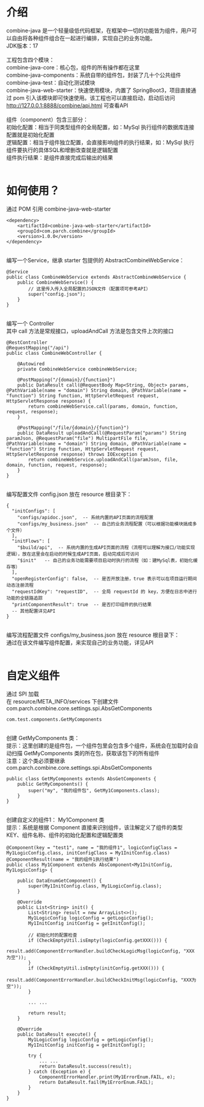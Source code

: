 # 介绍
combine-java 是一个轻量级低代码框架，在框架中一切的功能皆为组件，用户可以自由将各种组件组合在一起进行编排，实现自己的业务功能。<br>
JDK版本：17<br>
<br>
工程包含四个模块：<br>
combine-java-core：核心包，组件的所有操作都在这里<br>
combine-java-components：系统自带的组件包，封装了几十个公共组件<br>
combine-java-test：自动化测试模块<br>
combine-java-web-starter：快速使用模块，内置了 SpringBoot3，项目直接通过 pom 引入该模块即可快速使用。该工程也可以直接启动，启动后访问 http://127.0.0.1:8888/combine/api.html 可查看API<br>
<br>
组件（component）包含三部分：<br>
初始化配置：相当于同类型组件的全局配置，如：MySql 执行组件的数据库连接配置就是初始化配置<br>
逻辑配置：相当于组件独立配置，会直接影响组件的执行结果，如：MySql 执行组件要执行的具体SQL和增删改查就是逻辑配置<br>
组件执行结果：是组件直接完成后输出的结果<br>
<br>
# 如何使用？
通过 POM 引用 combine-java-web-starter<br>
```
<dependency>
    <artifactId>combine-java-web-starter</artifactId>
    <groupId>com.parch.combine</groupId>
    <version>1.0.0</version>
</dependency>
```

<br>编写一个Service，继承 starter 包提供的 AbstractCombineWebService：<br>
```
@Service
public class CombineWebService extends AbstractCombineWebService {
    public CombineWebService() {
        // 这里传入传入全局配置的JSON文件（配置项可参考API）
        super("config.json");
    }
}
```

<br>编写一个 Controller<br>
其中 call 方法是常规接口，uploadAndCall 方法是包含文件上次的接口<br>
```
@RestController
@RequestMapping("/api")
public class CombineWebController {

    @Autowired
    private CombineWebService combineWebService;

    @PostMapping("/{domain}/{function}")
    public DataResult call(@RequestBody Map<String, Object> params, @PathVariable(name = "domain") String domain, @PathVariable(name = "function") String function, HttpServletRequest request, HttpServletResponse response) {
        return combineWebService.call(params, domain, function, request, response);
    }

    @PostMapping("/file/{domain}/{function}")
    public DataResult uploadAndCall(@RequestParam("params") String paramJson, @RequestParam("file") MultipartFile file, @PathVariable(name = "domain") String domain, @PathVariable(name = "function") String function, HttpServletRequest request, HttpServletResponse response) throws IOException {
        return combineWebService.uploadAndCall(paramJson, file, domain, function, request, response);
    }
}
```

<br>编写配置文件 config.json 放在 resource 根目录下：<br>
```
{
  "initConfigs": [
    "configs/apidoc.json",  -- 系统内置的API页面的流程配置
    "configs/my_business.json"  -- 自己的业务流程配置（可以根据功能模块搞成多个文件）
  ],
  "initFlows": [
    "$build/api",  -- 系统内置的生成API页面的流程（流程可以理解为接口/功能实现逻辑），放在这里会在启动的时候生成API页面，启动完成后可访问
    "$init"   -- 自己的业务功能需要项目启动时执行的流程（如：建MySql表，初始化缓存等）
  ],
  "openRegisterConfig": false,  -- 是否开放注册，true 表示可以在项目运行期间动态注册流程
  "requestIdKey": "requestID",  -- 全局 requestId 的 key，方便在日志中进行功能的全链路追踪
  "printComponentResult": true  -- 是否打印组件的执行结果
  -- 其他配置详见API
}
```

<br>编写流程配置文件 configs/my_business.json 放在 resource 根目录下：<br>
通过在该文件编写组件配置，来实现自己的业务功能，详见API<br>
<br>
# 自定义组件
通过 SPI 加载<br>
在 resource/META_INFO/services 下创建文件 com.parch.combine.core.settings.spi.AbsGetComponents<br>
```
com.test.components.GetMyComponents
```

<br>创建 GetMyComponents 类：<br>
提示：这里创建的是组件包，一个组件包里会包含多个组件，系统会在加载时会自动扫描 GetMyComponents 类的所在包，获取该包下的所有组件<br>
注意：这个类必须要继承 com.parch.combine.core.settings.spi.AbsGetComponents<br>
```
public class GetMyComponents extends AbsGetComponents {
    public GetMyComponents() {
        super("my", "我的组件包", GetMy1Components.class);
    }
}
```

<br>创建自定义的组件1： My1Component 类<br>
提示：系统是根据 Component 直接来识别组件，该注解定义了组件的类型KEY、组件名称、组件的初始化配置和逻辑配置类<br>
```
@Component(key = "test1", name = "我的组件1", logicConfigClass = My1LogicConfig.class, initConfigClass = My1InitConfig.class)
@ComponentResult(name = "我的组件1执行结果")
public class My1Component extends AbsComponent<My1InitConfig, My1LogicConfig> {

    public DataEnumGetComponent() {
        super(My1InitConfig.class, My1LogicConfig.class);
    }

    @Override
    public List<String> init() {
        List<String> result = new ArrayList<>();
        My1LogicConfig logicConfig = getLogicConfig();
        My1InitConfig initConfig = getInitConfig();

        // 初始化时的配置检查
        if (CheckEmptyUtil.isEmpty(logicConfig.getXXX())) {
            result.add(ComponentErrorHandler.buildCheckLogicMsg(logicConfig, "XXX为空"));
        }
        if (CheckEmptyUtil.isEmpty(initConfig.getXXX())) {
            result.add(ComponentErrorHandler.buildCheckInitMsg(logicConfig, "XXX为空"));
        }

        ... ...

        return result;
    }

    @Override
    public DataResult execute() {
        My1LogicConfig logicConfig = getLogicConfig();
        My1InitConfig initConfig = getInitConfig();

        try {
            ... ...
            return DataResult.success(result);
        } catch (Exception e) {
            ComponentErrorHandler.print(My1ErrorEnum.FAIL, e);
            return DataResult.fail(My1ErrorEnum.FAIL);
        }
    }
}
```



